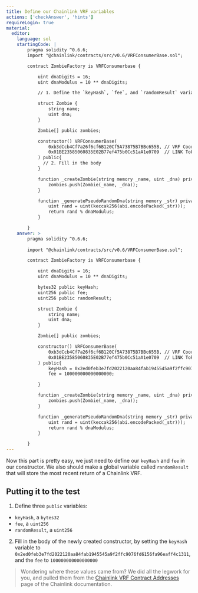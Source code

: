 ```yaml
---
title: Define our Chainlink VRF variables
actions: ['checkAnswer', 'hints']
requireLogin: true
material:
  editor:
    language: sol
    startingCode: |
        pragma solidity ^0.6.6;
        import "@chainlink/contracts/src/v0.6/VRFConsumerBase.sol";

        contract ZombieFactory is VRFConsumerbase {

            uint dnaDigits = 16;
            uint dnaModulus = 10 ** dnaDigits;

            // 1. Define the `keyHash`, `fee`, and `randomResult` variables. Don't forget to make them `public`.

            struct Zombie {
                string name;
                uint dna;
            }

            Zombie[] public zombies;

            constructor() VRFConsumerBase(
                0xb3dCcb4Cf7a26f6cf6B120Cf5A73875B7BBc655B, // VRF Coordinator
                0x01BE23585060835E02B77ef475b0Cc51aA1e0709  // LINK Token
            ) public{
              // 2. Fill in the body
            }

            function _createZombie(string memory _name, uint _dna) private {
                zombies.push(Zombie(_name, _dna));
            }

            function _generatePseudoRandomDna(string memory _str) private view returns (uint) {
                uint rand = uint(keccak256(abi.encodePacked(_str)));
                return rand % dnaModulus;
            }

        }
    answer: >
        pragma solidity ^0.6.6;
        
        import "@chainlink/contracts/src/v0.6/VRFConsumerBase.sol";

        contract ZombieFactory is VRFConsumerbase {

            uint dnaDigits = 16;
            uint dnaModulus = 10 ** dnaDigits;

            bytes32 public keyHash;
            uint256 public fee;
            uint256 public randomResult;

            struct Zombie {
                string name;
                uint dna;
            }

            Zombie[] public zombies;

            constructor() VRFConsumerBase(
                0xb3dCcb4Cf7a26f6cf6B120Cf5A73875B7BBc655B, // VRF Coordinator
                0x01BE23585060835E02B77ef475b0Cc51aA1e0709  // LINK Token
            ) public{
                keyHash = 0x2ed0feb3e7fd2022120aa84fab1945545a9f2ffc9076fd6156fa96eaff4c1311;
                fee = 100000000000000000;

            }

            function _createZombie(string memory _name, uint _dna) private {
                zombies.push(Zombie(_name, _dna));
            }

            function _generatePseudoRandomDna(string memory _str) private view returns (uint) {
                uint rand = uint(keccak256(abi.encodePacked(_str)));
                return rand % dnaModulus;
            }

        }
---
```


Now this part is pretty easy, we just need to define our `keyHash` and `fee` in our constructor. We also should make a global variable called `randomResult` that will store the most recent return of a Chainlink VRF.

## Putting it to the test


1. Define three `public` variables:
  - `keyHash`, a `bytes32`
  - `fee`, a `uint256`
  - `randomResult`, a `uint256`

2. Fill in the body of the newly created constructor, by setting the `keyHash` variable to `0x2ed0feb3e7fd2022120aa84fab1945545a9f2ffc9076fd6156fa96eaff4c1311`, and the `fee` to `100000000000000000`

> Wondering where these values came from? We did all the legwork for you, and pulled them from the <a href="https://docs.chain.link/docs/vrf-contracts/#rinkeby" target="_blank">Chainlink VRF Contract Addresses</a> page of the Chainlink documentation.
